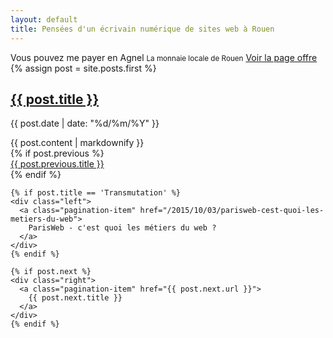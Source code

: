 ```yaml
---
layout: default
title: Pensées d'un écrivain numérique de sites web à Rouen
--- 
```


<div class="exergue">
  Vous pouvez me payer en Agnel
  <small>La monnaie locale de Rouen</small>
  <a href="/conseil-prestation-formation">Voir la page offre</a>
</div>

<div class="wrapper"> 
  {% assign post = site.posts.first %}
  <section class="post">
    <h1><a href="{{ post.url }}">{{ post.title }}</a></h1>
    <p class="post-meta">{{ post.date | date: "%d/%m/%Y" }}</p>
    {{ post.content | markdownify }}
  </section>

  <div class="pagination" role="navigation">
    {% if post.previous %}
    <div class="left">
      <a class="pagination-item" href="{{ post.previous.url }}">
        {{ post.previous.title }}
      </a>
    </div>
    {% endif %}

    {% if post.title == 'Transmutation' %} 
    <div class="left">
      <a class="pagination-item" href="/2015/10/03/parisweb-cest-quoi-les-metiers-du-web">
        ParisWeb - c'est quoi les métiers du web ?
      </a>
    </div>
    {% endif %}

    {% if post.next %}
    <div class="right">
      <a class="pagination-item" href="{{ post.next.url }}">
        {{ post.next.title }}
      </a>
    </div>
    {% endif %}
  </div>
</div>
